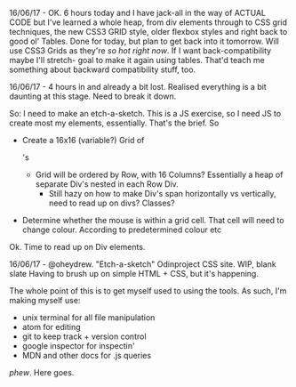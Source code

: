 16/06/17 - OK. 6 hours today and I have jack-all in the way of ACTUAL CODE but
I've learned a whole heap, from div elements through to CSS grid techniques,
the new CSS3 GRID style, older flexbox styles and right back to good ol' Tables.
Done for today, but plan to get back into it tomorrow. Will use CSS3 Grids as
they're *so hot right now*. If I want back-compatibility maybe I'll stretch-
goal to make it again using tables. That'd teach me something about backward
compatibility stuff, too.

16/06/17 - 4 hours in and already a bit lost. Realised everything is a bit
daunting at this stage. Need to break it down.

So: I need to make an etch-a-sketch. This is a JS exercise, so I need JS to
create most my elements, essentially. That's the brief. So
 - Create a 16x16 (variable?) Grid of <div>'s
   - Grid will be ordered by Row, with 16 Columns? Essentially a heap of
     separate Div's nested in each Row Div.
     - Still hazy on how to make Div's span horizontally vs vertically, need to
       read up on divs? Classes?

 - Determine whether the mouse is within a grid cell. That cell will need to
   change colour. According to predetermined colour etc

Ok. Time to read up on Div elements.

16/06/17 - @oheydrew. "Etch-a-sketch" Odinproject CSS site. WIP, blank slate
Having to brush up on simple HTML + CSS, but it's happening.

The whole point of this is to get myself used to using the tools. As such,
I'm making myself use:  

- unix terminal for all file manipulation
- atom for editing
- git to keep track + version control
- google inspector for inspectin'
- MDN and other docs for .js queries

*phew*. Here goes.

